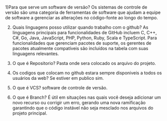 1)Para que serve um software de versão?
Os sistemas de controle de versão são uma categoria de ferramentas de software que
ajudam a equipe de software a gerenciar as alterações no código-fonte ao longo do tempo.

2) Quais linguagens posso utilizar quando trabalho com o github?
As linguagens principais para funcionalidades de GitHub incluem 
C, C++, C#, Go, Java, JavaScript, PHP, Python, Ruby, Scala e TypeScript. 
Para funcionalidades que gerenciam pacotes de suporte, os gerentes de pacotes atualmente
compatíveis são incluídos na tabela com suas linguagens relevantes.

3) O que é Repositorio?
Pasta onde sera colocado os arquivo do projeto.

4) Os codigos que colocam no github estara sempre 
disponiveis a todos os usuários da web?
Se estiver em publico sim.

5) O que é VCS?
software de controle de versão.

6) O que é Branch?
É útil em situações nas quais você deseja adicionar um novo recurso ou corrigir um erro, 
gerando uma nova ramificação garantindo que o código instável não 
seja mesclado nos arquivos do projeto principal. 